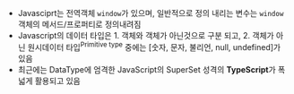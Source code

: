 - Javasciprt는 전역객체 `window`가 있으며, 일반적으로 정의 내리는 변수는 `window` 객체의 메서드/프로퍼티로 정의내려짐
- Javascript의 데이터 타입은 1. 객체와 객체가 아닌것으로 구분 되고, 2. 객체가 아닌 원시데이터 타입<sup>Primitive type</sup> 중에는 [숫자, 문자, 불리언, null, undefined]가 있음
- 최근에는 DataType에 엄격한 JavaScript의 SuperSet 성격의 **TypeScript**가 폭넓게 활용되고 있음